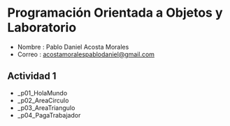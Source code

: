 # Programación Orientada a Objetos y Laboratorio 

- Nombre : Pablo Daniel Acosta Morales
- Correo : acostamoralespablodaniel@gmail.com

## Actividad 1
- _p01_HolaMundo
- _p02_AreaCirculo
- _p03_AreaTriangulo
- _p04_PagaTrabajador
  
